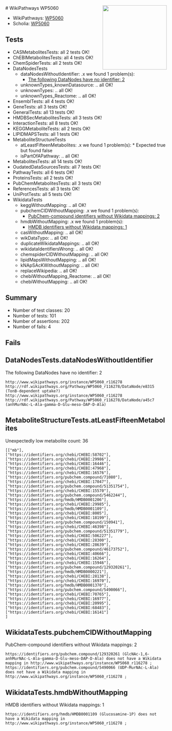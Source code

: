 <img style="float: right; width: 200px" src="https://upload.wikimedia.org/wikipedia/commons/thumb/8/83/Wplogo_with_text_500.png/640px-Wplogo_with_text_500.png" />
# WikiPathways WP5060

* WikiPathways: [WP5060](https://new.wikipathways.org/pathways/WP5060)
* Scholia: [WP5060](https://scholia.toolforge.org/wikipathways/WP5060)
## Tests
* CASMetabolitesTests: all 2 tests OK!
* ChEBIMetabolitesTests: all 4 tests OK!
* ChemSpiderTests: all 2 tests OK!
* DataNodesTests
    * dataNodesWithoutIdentifier: .x we found 1 problem(s):
        * [The following DataNodes have no identifier: 2](#d2d32fa1)
    * unknownTypes_knownDatasource: .. all OK!
    * unknownTypes: .. all OK!
    * unknownTypes_Reactome: .. all OK!
* EnsemblTests: all 4 tests OK!
* GeneTests: all 3 tests OK!
* GeneralTests: all 13 tests OK!
* HMDBSecMetabolitesTests: all 3 tests OK!
* InteractionTests: all 8 tests OK!
* KEGGMetaboliteTests: all 2 tests OK!
* LIPIDMAPSTests: all 1 tests OK!
* MetaboliteStructureTests
    * atLeastFifteenMetabolites: .x we found 1 problem(s):
            * Expected true but found false
    * isPartOfAPathway: .. all OK!
* MetabolitesTests: all 14 tests OK!
* OudatedDataSourcesTests: all 7 tests OK!
* PathwayTests: all 6 tests OK!
* ProteinsTests: all 2 tests OK!
* PubChemMetabolitesTests: all 3 tests OK!
* ReferencesTests: all 3 tests OK!
* UniProtTests: all 5 tests OK!
* WikidataTests
    * keggWithoutMapping: .. all OK!
    * pubchemCIDWithoutMapping: .x we found 1 problem(s):
        * [PubChem-compound identifiers without Wikidata mappings: 2](#e6d6fc0)
    * hmdbWithoutMapping: .x we found 1 problem(s):
        * [HMDB identifiers without Wikidata mappings: 1](#8860e69b)
    * casWithoutMapping: .. all OK!
    * wikDataTypo: .. all OK!
    * duplicateWikidataMappings: .. all OK!
    * wikidataIdentifiersWrong: .. all OK!
    * chemspiderCIDWithoutMapping: .. all OK!
    * lipidMapsWithoutMapping: .. all OK!
    * kNApSAcKWithoutMapping: .. all OK!
    * replaceWikipedia: .. all OK!
    * chebiWithoutMapping_Reactome: .. all OK!
    * chebiWithoutMapping: .. all OK!


## Summary

* Number of test classes: 20
* Number of tests: 101
* Number of assertions: 202
* Number of fails: 4

## Fails

<a name="d2d32fa1" />

## DataNodesTests.dataNodesWithoutIdentifier

The following DataNodes have no identifier: 2
```
http://www.wikipathways.org/instance/WP5060_r116278 http://rdf.wikipathways.org/Pathway/WP5060_r116278/DataNode/e8315 (TonB-dependent uptake?)
http://www.wikipathways.org/instance/WP5060_r116278 http://rdf.wikipathways.org/Pathway/WP5060_r116278/DataNode/a45c7 (anhMurNAc-L-Ala-gamma-D-Glu-meso-DAP-D-Ala)
```

<a name="3b0f9ba2" />

## MetaboliteStructureTests.atLeastFifteenMetabolites

Unexpectedly low metabolite count: 36

```
[["mb"],
["https://identifiers.org/chebi/CHEBI:58702"],
["https://identifiers.org/chebi/CHEBI:29986"],
["https://identifiers.org/chebi/CHEBI:16446"],
["https://identifiers.org/chebi/CHEBI:47968"],
["https://identifiers.org/chebi/CHEBI:16576"],
["https://identifiers.org/pubchem.compound/71080"],
["https://identifiers.org/chebi/CHEBI:17047"],
["https://identifiers.org/pubchem.compound/51351754"],
["https://identifiers.org/chebi/CHEBI:15570"],
["https://identifiers.org/pubchem.compound/5462244"],
["https://identifiers.org/hmdb/HMDB0001206"],
["https://identifiers.org/chebi/CHEBI:29985"],
["https://identifiers.org/hmdb/HMDB0001109"],
["https://identifiers.org/chebi/CHEBI:8005"],
["https://identifiers.org/chebi/CHEBI:18199"],
["https://identifiers.org/pubchem.compound/150941"],
["https://identifiers.org/chebi/CHEBI:46398"],
["https://identifiers.org/pubchem.compound/51351779"],
["https://identifiers.org/chebi/CHEBI:506227"],
["https://identifiers.org/chebi/CHEBI:28300"],
["https://identifiers.org/chebi/CHEBI:28639"],
["https://identifiers.org/pubchem.compound/46173752"],
["https://identifiers.org/chebi/CHEBI:40666"],
["https://identifiers.org/chebi/CHEBI:16264"],
["https://identifiers.org/chebi/CHEBI:15946"],
["https://identifiers.org/pubchem.compound/129320261"],
["https://identifiers.org/hmdb/HMDB0000221"],
["https://identifiers.org/chebi/CHEBI:28138"],
["https://identifiers.org/chebi/CHEBI:16970"],
["https://identifiers.org/hmdb/HMDB0001370"],
["https://identifiers.org/pubchem.compound/5490066"],
["https://identifiers.org/chebi/CHEBI:70765"],
["https://identifiers.org/chebi/CHEBI:16977"],
["https://identifiers.org/chebi/CHEBI:20995"],
["https://identifiers.org/chebi/CHEBI:68483"],
["https://identifiers.org/chebi/CHEBI:16141"]
]
```

<a name="e6d6fc0" />

## WikidataTests.pubchemCIDWithoutMapping

PubChem-compound identifiers without Wikidata mappings: 2
```
https://identifiers.org/pubchem.compound/129320261 (GlcNAc-1,6-anhMurNAc-L-Ala-gamma-D-Glu-meso-DAP-D-Ala) does not have a Wikidata mapping in http://www.wikipathways.org/instance/WP5060_r116278 ; 
https://identifiers.org/pubchem.compound/5490066 (UDP-MurNAc-L-Ala) does not have a Wikidata mapping in http://www.wikipathways.org/instance/WP5060_r116278 ; 
```

<a name="8860e69b" />

## WikidataTests.hmdbWithoutMapping

HMDB identifiers without Wikidata mappings: 1
```
https://identifiers.org/hmdb/HMDB0001109 (Glucosamine-1P) does not have a Wikidata mapping in http://www.wikipathways.org/instance/WP5060_r116278 ; 
```

